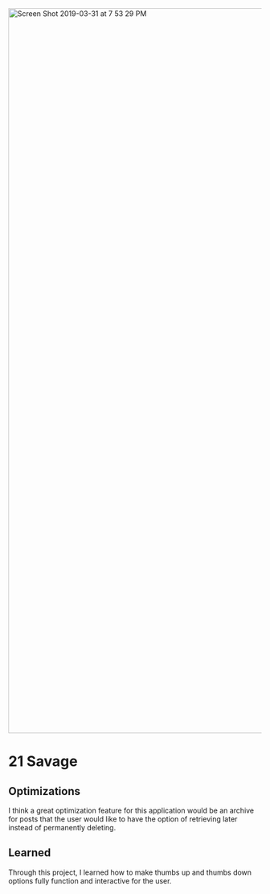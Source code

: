 <img width="1440" alt="Screen Shot 2019-03-31 at 7 53 29 PM" src="https://user-images.githubusercontent.com/47072462/55296973-d1e0c000-53ee-11e9-8ebf-861ca3677558.png">

# 21 Savage

## Optimizations

I think a great optimization feature for this application would be an archive for posts that the user would like to have the option of retrieving later instead of permanently deleting.

## Learned

Through this project, I learned how to make thumbs up and thumbs down options fully function and interactive for the user.

